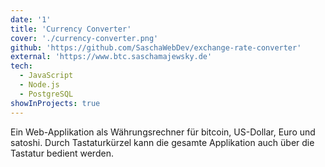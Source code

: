 ```yaml
---
date: '1'
title: 'Currency Converter'
cover: './currency-converter.png'
github: 'https://github.com/SaschaWebDev/exchange-rate-converter'
external: 'https://www.btc.saschamajewsky.de'
tech:
  - JavaScript
  - Node.js
  - PostgreSQL
showInProjects: true
---
```


Ein Web-Applikation als Währungsrechner für bitcoin, US-Dollar, Euro und satoshi. Durch Tastaturkürzel kann die gesamte Applikation auch über die Tastatur bedient werden.
